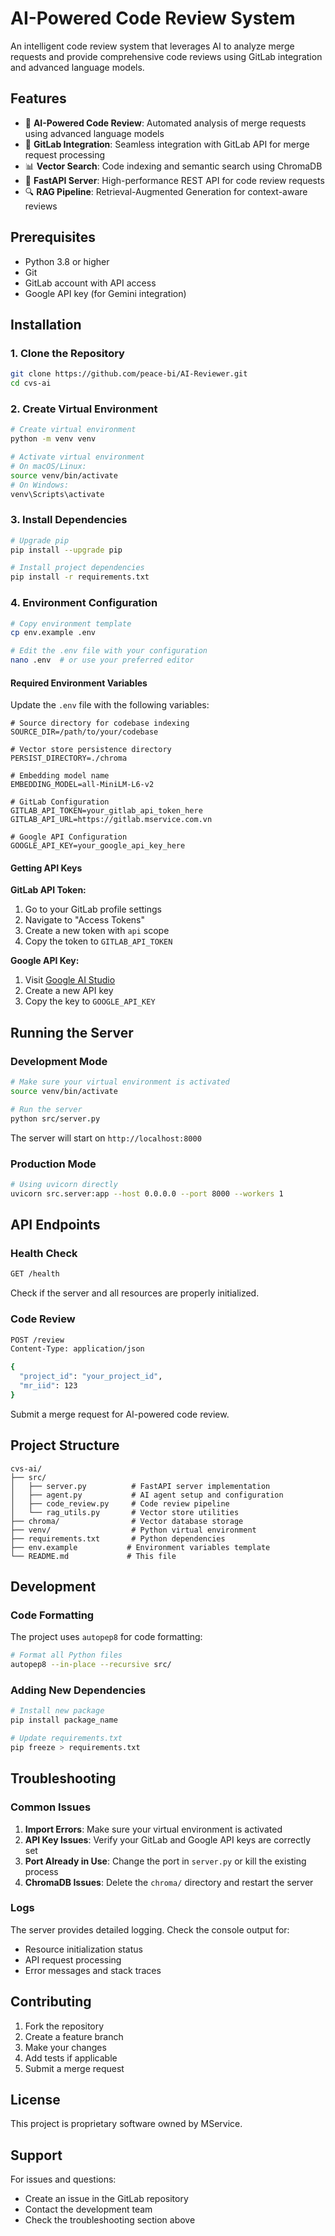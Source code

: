 # AI-Powered Code Review System

An intelligent code review system that leverages AI to analyze merge requests and provide comprehensive code reviews using GitLab integration and advanced language models.

## Features

- 🤖 **AI-Powered Code Review**: Automated analysis of merge requests using advanced language models
- 🔗 **GitLab Integration**: Seamless integration with GitLab API for merge request processing
- 📊 **Vector Search**: Code indexing and semantic search using ChromaDB
- 🚀 **FastAPI Server**: High-performance REST API for code review requests
- 🔍 **RAG Pipeline**: Retrieval-Augmented Generation for context-aware reviews

## Prerequisites

- Python 3.8 or higher
- Git
- GitLab account with API access
- Google API key (for Gemini integration)

## Installation

### 1. Clone the Repository

```bash
git clone https://github.com/peace-bi/AI-Reviewer.git
cd cvs-ai
```

### 2. Create Virtual Environment

```bash
# Create virtual environment
python -m venv venv

# Activate virtual environment
# On macOS/Linux:
source venv/bin/activate
# On Windows:
venv\Scripts\activate
```

### 3. Install Dependencies

```bash
# Upgrade pip
pip install --upgrade pip

# Install project dependencies
pip install -r requirements.txt
```

### 4. Environment Configuration

```bash
# Copy environment template
cp env.example .env

# Edit the .env file with your configuration
nano .env  # or use your preferred editor
```

#### Required Environment Variables

Update the `.env` file with the following variables:

```env
# Source directory for codebase indexing
SOURCE_DIR=/path/to/your/codebase

# Vector store persistence directory
PERSIST_DIRECTORY=./chroma

# Embedding model name
EMBEDDING_MODEL=all-MiniLM-L6-v2 

# GitLab Configuration
GITLAB_API_TOKEN=your_gitlab_api_token_here
GITLAB_API_URL=https://gitlab.mservice.com.vn

# Google API Configuration
GOOGLE_API_KEY=your_google_api_key_here
```

#### Getting API Keys

**GitLab API Token:**
1. Go to your GitLab profile settings
2. Navigate to "Access Tokens"
3. Create a new token with `api` scope
4. Copy the token to `GITLAB_API_TOKEN`

**Google API Key:**
1. Visit [Google AI Studio](https://makersuite.google.com/app/apikey)
2. Create a new API key
3. Copy the key to `GOOGLE_API_KEY`

## Running the Server

### Development Mode

```bash
# Make sure your virtual environment is activated
source venv/bin/activate

# Run the server
python src/server.py
```

The server will start on `http://localhost:8000`

### Production Mode

```bash
# Using uvicorn directly
uvicorn src.server:app --host 0.0.0.0 --port 8000 --workers 1
```

## API Endpoints

### Health Check
```bash
GET /health
```
Check if the server and all resources are properly initialized.

### Code Review
```bash
POST /review
Content-Type: application/json

{
  "project_id": "your_project_id",
  "mr_iid": 123
}
```
Submit a merge request for AI-powered code review.

## Project Structure

```
cvs-ai/
├── src/
│   ├── server.py          # FastAPI server implementation
│   ├── agent.py           # AI agent setup and configuration
│   ├── code_review.py     # Code review pipeline
│   └── rag_utils.py       # Vector store utilities
├── chroma/                # Vector database storage
├── venv/                  # Python virtual environment
├── requirements.txt       # Python dependencies
├── env.example           # Environment variables template
└── README.md             # This file
```

## Development

### Code Formatting

The project uses `autopep8` for code formatting:

```bash
# Format all Python files
autopep8 --in-place --recursive src/
```

### Adding New Dependencies

```bash
# Install new package
pip install package_name

# Update requirements.txt
pip freeze > requirements.txt
```

## Troubleshooting

### Common Issues

1. **Import Errors**: Make sure your virtual environment is activated
2. **API Key Issues**: Verify your GitLab and Google API keys are correctly set
3. **Port Already in Use**: Change the port in `server.py` or kill the existing process
4. **ChromaDB Issues**: Delete the `chroma/` directory and restart the server

### Logs

The server provides detailed logging. Check the console output for:
- Resource initialization status
- API request processing
- Error messages and stack traces

## Contributing

1. Fork the repository
2. Create a feature branch
3. Make your changes
4. Add tests if applicable
5. Submit a merge request

## License

This project is proprietary software owned by MService.

## Support

For issues and questions:
- Create an issue in the GitLab repository
- Contact the development team
- Check the troubleshooting section above

